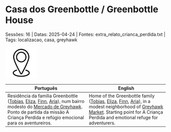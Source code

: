 
# Casa dos Greenbottle / Greenbottle House

Sessões: 16 | Datas: 2025-04-24 | Fontes: extra_relato_crianca_perdida.txt | Tags: localizacao, casa, greyhawk

![Casa dos Greenbottle](blank.png)

| Português | English |
|-----------|---------|
| Residência da família Greenbottle ([Tobias](tobias_greenbottle.md), [Eliza](eliza_greenbottle.md), [Finn](finn_greenbottle.md), [Aria](aria_greenbottle.md)), num bairro modesto do [Mercado de Greyhawk](docs/dm/-/locations/cidade_de_greyhawk.md). Ponto de partida da missão A Criança Perdida e refúgio emocional para os aventureiros. | Home of the Greenbottle family ([Tobias](tobias_greenbottle.md), [Eliza](eliza_greenbottle.md), [Finn](finn_greenbottle.md), [Aria](aria_greenbottle.md)), in a modest neighborhood of [Greyhawk Market](docs/dm/-/locations/cidade_de_greyhawk.md). Starting point for A Criança Perdida and emotional refuge for adventurers. |

